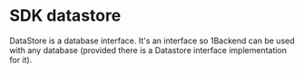 # SDK datastore

DataStore is a database interface. It's an interface so 1Backend can be used with any database (provided there is a Datastore interface implementation for it).
